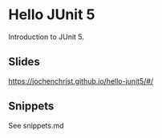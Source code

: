 Hello JUnit 5
=============

Introduction to JUnit 5.

Slides
------
https://jochenchrist.github.io/hello-junit5/#/

Snippets
--------
See snippets.md

